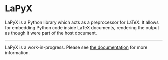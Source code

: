 # LaPyX

LaPyX is a Python library which acts as a preprocessor for LaTeX. It allows for embedding Python code inside LaTeX documents, rendering the output as though it were part of the host document.

-----

LaPyX is a work-in-progress. Please see [the documentation](pbrookeschambers.github.io/lapyx) for more information.
